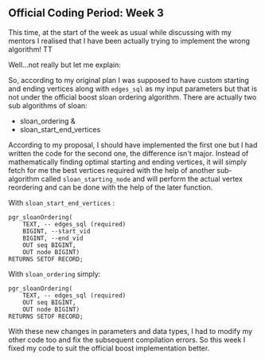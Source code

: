 ## Official Coding Period: Week 3

This time, at the start of the week as usual while discussing with my mentors I realised that I have been actually trying to implement the wrong algorithm! TT

Well...not really but let me explain:

So, according to my original plan I was supposed to have custom starting and ending vertices along with `edges_sql` as my input parameters but that is not under the official boost sloan ordering algorithm.
There are actually two sub algorithms of sloan:
- sloan_ordering &
- sloan_start_end_vertices

According to my proposal, I should have implemented the first one but I had written the code for the second one, the difference isn't major. Instead of mathematically finding optimal starting and ending vertices, it will simply fetch for me the best vertices required with the help of another sub-algorithm called `sloan_starting_node` and will perform the actual vertex reordering and can be done with the help of the later function.

With `sloan_start_end_vertices` :

```tsql
pgr_sloanOrdering(
    TEXT, -- edges_sql (required)
    BIGINT, --start_vid 
    BIGINT, --end_vid 
    OUT seq BIGINT,
    OUT node BIGINT)
RETURNS SETOF RECORD;
```

With `sloan_ordering` simply:

```tsql
pgr_sloanOrdering(
    TEXT, -- edges_sql (required)
    OUT seq BIGINT,
    OUT node BIGINT)
RETURNS SETOF RECORD;
```

With these new changes in parameters and data types, I had to modify my other code too and fix the subsequent compilation errors. So this week I fixed my code to suit the official boost implementation better.

